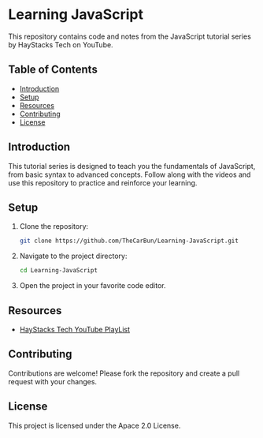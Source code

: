# Learning JavaScript

This repository contains code and notes from the JavaScript tutorial series by HayStacks Tech on YouTube.

## Table of Contents

- [Introduction](#introduction)
- [Setup](#setup)
- [Resources](#resources)
- [Contributing](#contributing)
- [License](#license)

## Introduction

This tutorial series is designed to teach you the fundamentals of JavaScript, from basic syntax to advanced concepts. Follow along with the videos and use this repository to practice and reinforce your learning.

## Setup

1. Clone the repository:
   ```bash
   git clone https://github.com/TheCarBun/Learning-JavaScript.git
   ```
2. Navigate to the project directory:
   ```bash
   cd Learning-JavaScript
   ```
3. Open the project in your favorite code editor.

## Resources

- [HayStacks Tech YouTube PlayList](https://youtube.com/playlist?list=PLQmmiGyx8_GpAQpDMfjzp1h8Sz4PeXsIr)

## Contributing

Contributions are welcome! Please fork the repository and create a pull request with your changes.

## License

This project is licensed under the Apace 2.0 License.
